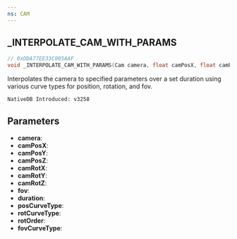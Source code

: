 ```yaml
---
ns: CAM
---
```

## _INTERPOLATE_CAM_WITH_PARAMS

```c
// 0xDDA77EE33C005AAF
void _INTERPOLATE_CAM_WITH_PARAMS(Cam camera, float camPosX, float camPosY, float camPosZ, float camRotX,float camRotY, float camRotZ, float fov, int duration, int posCurveType, int rotCurveType, int rotOrder, int fovCurveType);
```

Interpolates the camera to specified parameters over a set duration using various curve types for position, rotation, and fov.

```
NativeDB Introduced: v3258
```

## Parameters
* **camera**: 
* **camPosX**: 
* **camPosY**: 
* **camPosZ**: 
* **camRotX**: 
* **camRotY**: 
* **camRotZ**: 
* **fov**: 
* **duration**: 
* **posCurveType**: 
* **rotCurveType**: 
* **rotOrder**: 
* **fovCurveType**: 